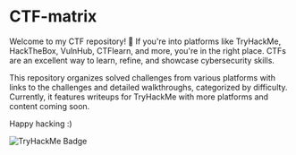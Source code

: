 # CTF-matrix
Welcome to my CTF repository! 🎉
If you're into platforms like TryHackMe, HackTheBox, VulnHub, CTFlearn, and more, you're in the right place. CTFs are an excellent way to learn, refine, and showcase cybersecurity skills.

This repository organizes solved challenges from various platforms with links to the challenges and detailed walkthroughs, categorized by difficulty. Currently, it features writeups for TryHackMe with more platforms and content coming soon.

Happy hacking :)

![TryHackMe Badge](https://tryhackme.com/api/v2/badges/public-profile?userPublicId=1660402)
